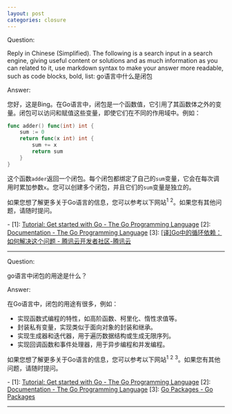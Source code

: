 ```yaml
---
layout: post
categories: closure
---
```

Question:

Reply in Chinese (Simplified).
The following is a search input in a search engine, giving useful content or solutions and as much information as you can related to it, use markdown syntax to make your answer more readable, such as code blocks, bold, list:
go语言中什么是闭包

Answer:

您好，这是Bing。在Go语言中，闭包是一个函数值，它引用了其函数体之外的变量。闭包可以访问和赋值这些变量，即使它们在不同的作用域中。例如：

```go
func adder() func(int) int {
    sum := 0
    return func(x int) int {
        sum += x
        return sum
    }
}
```

这个函数`adder`返回一个闭包。每个闭包都绑定了自己的`sum`变量，它会在每次调用时累加参数`x`。您可以创建多个闭包，并且它们的`sum`变量是独立的。

如果您想了解更多关于Go语言的信息，您可以参考以下网站<sup>1</sup> <sup>2</sup>。如果您有其他问题，请随时提问。

\-
\[1]: [Tutorial: Get started with Go - The Go Programming Language](https://go.dev/doc/tutorial/getting-started)
\[2]: [Documentation - The Go Programming Language](https://go.dev/doc/)
\[3]: [[译]Go中的循环依赖：如何解决这个问题 - 腾讯云开发者社区-腾讯云](https://cloud.tencent.com/developer/article/2070056)

<hr/>

Question:

go语言中闭包的用途是什么？

Answer:

在Go语言中，闭包的用途有很多，例如：

- 实现函数式编程的特性，如高阶函数、柯里化、惰性求值等。
- 封装私有变量，实现类似于面向对象的封装和继承。
- 实现生成器和迭代器，用于遍历数据结构或生成无限序列。
- 实现回调函数和事件处理器，用于异步编程和并发编程。

如果您想了解更多关于Go语言的信息，您可以参考以下网站<sup>1</sup> <sup>2</sup> <sup>3</sup>。如果您有其他问题，请随时提问。

\-
\[1]: [Tutorial: Get started with Go - The Go Programming Language](https://go.dev/doc/tutorial/getting-started)
\[2]: [Documentation - The Go Programming Language](https://go.dev/doc/)
\[3]: [Go Packages - Go Packages](https://pkg.go.dev/)

<hr/>


